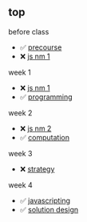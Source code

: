 ## top

before class 
* :white_check_mark: [precourse](https://github.com/colevanderswands/precourse)  
* :x: [js nm 1](https://github.com/colevanderswands/js-nm-1)  

week 1
* :x: [js nm 1](https://github.com/colevanderswands/js-nm-1)  
* :white_check_mark: [programming](https://github.com/colevanderswands/programming)  

week 2
* :x: [js nm 2](https://github.com/colevanderswands/js-nm-2)  
* :white_check_mark: [computation](https://github.com/colevanderswands/computation)  

week 3
* :x: [strategy](https://github.com/colevanderswands/strategy)  

week 4
* :white_check_mark: [javascripting](https://github.com/colevanderswands/javascripting)  
* :white_check_mark: [solution design](https://github.com/colevanderswands/solution-design)  
